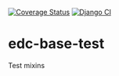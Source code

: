 [![Coverage Status](https://coveralls.io/repos/github/Botswana-Havard-Edc-Repos/edc-base-test/badge.svg?branch=develop)](https://coveralls.io/github/Botswana-Havard-Edc-Repos/edc-base-test?branch=develop)
[![Django CI](https://github.com/Botswana-Havard-Edc-Repos/edc-base-test/actions/workflows/django.yml/badge.svg)](https://github.com/Botswana-Havard-Edc-Repos/edc-base-test/actions/workflows/django.yml)
# edc-base-test
Test mixins
